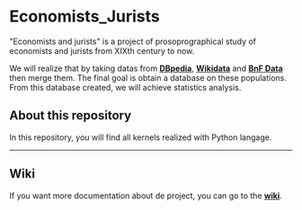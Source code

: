 # Economists_Jurists

"Economists and jurists" is a project of prosoprographical study of economists and jurists from XIXth century to now. 

We will realize that by taking datas from **[DBpedia](https://www.dbpedia.org/)**, **[Wikidata](https://www.wikidata.org/wiki/Wikidata:Main_Page)** and **[BnF Data](https://data.bnf.fr/)** then merge them. The final goal is obtain a database on these populations. From this database created, we will achieve statistics analysis. 

## About this repository

In this repository, you will find all kernels realized with Python langage. 

-------------- 

## Wiki

If you want more documentation about de project, you can go to the **[wiki](https://github.com/Semantic-Data-for-Humanities/Economists_Jurists/wiki|wiki)**.
